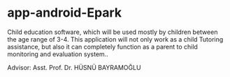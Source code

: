 # app-android-Epark
Child education software, which will be used mostly by children between the age range of 3-4. This application will not only work as a child Tutoring assistance, but also it can completely function as a parent to child monitoring and evaluation system..

Advisor: Asst. Prof. Dr. HÜSNÜ BAYRAMOĞLU
